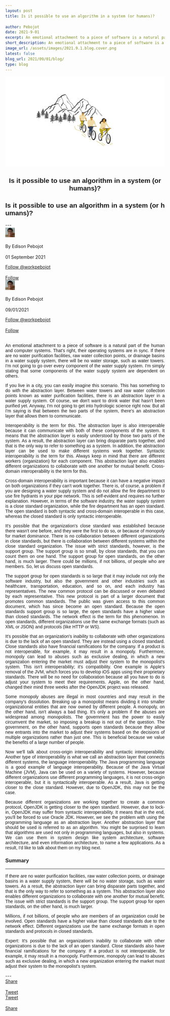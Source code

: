 ```yaml
---
layout: post
title: Is it possible to use an algorithm in a system (or humans)?

author: Pebojot
date: 2021-9-01
excerpt: An emotional attachment to a piece of software is a natural part of the human and computer systems. That's right, their operating systems are in sync. If there are no water purification facilities, raw water collection points, or drainage basins in a water supply system, there will be no water storage, such as water towers.
short_description: An emotional attachment to a piece of software is a natural part of the human and computer systems. That's right, their operating systems are in sync.
image_url: /assets/images/2021.9.1.blog.cover.png
latest: false
blog_url: 2021/09/01/blog/
type: blog
---
```

<img src="/assets/images/2021.9.1.blog.cover.png" class="rounded img-fluid">

<div class="desktop__size " style="text-align: center;font-family:sans-serif;word-spacing: 0px;">
    <h2>Is it possible to use an algorithm in a system (or humans)?</h2>
</div>
<div class="mobile__size " style="text-align: justify;word-break: break-all;font-family:sans-serif;word-spacing: 0px;">
    <h2>Is it possible to use an algorithm in a system (or humans)?</h2>
</div>
---

  <div class="desktop__size ">
    <div class="d-flex align-items-center">
      <div class="align-self-center">
        <small class="text-muted">
          <img src="/assets/images/2x2.webp" width="30" height="30" class="img-fluid rounded-circle"
            alt="Edison Pebojot">
        </small>
      </div>
      &nbsp;
      <div class="align-self-center">
        By Edison Pebojot
      </div>
      &nbsp;
      <div class="align-self-center">
        01 September 2021
      </div>
    </div>
    <p></p>
    <div class="d-flex align-items-center">
      <div class="align-self-center">
        <a href="https://twitter.com/workpebojot?ref_src=twsrc%5Etfw" class="twitter-follow-button" data-size="large"
          data-show-screen-name="false" data-show-count="false">Follow @workpebojot</a>
        <script async src="https://platform.twitter.com/widgets.js" charset="utf-8"></script>
      </div>
      &nbsp;
      <div class="align-self-center">
        <a class="github-button" href="https://github.com/workpebojot"
          data-color-scheme="no-preference: light; light: light; dark: light;" data-size="large"
          aria-label="Follow @workpebojot on GitHub">Follow</a>
      </div>
    </div>
  </div>


<div class="mobile__size">
    <div class="d-flex align-items-center">
        <div class="align-self-center">
            <small class="text-muted">
                <img src="/assets/images/2x2.webp" width="30" height="30" class="img-fluid rounded-circle"  alt="Edison Pebojot">
            </small>
        </div>
        &nbsp;
        <div class="align-self-center">
            By Edison Pebojot
        </div>
        &nbsp;
        <div class="align-self-center flex-grow-1">
            09/01/2021
        </div>
    </div>
    <p></p>
    <div class="d-flex align-items-center justify-content-start">
        <div class="align-self-center">
            <a href="https://twitter.com/workpebojot?ref_src=twsrc%5Etfw" class="twitter-follow-button align-self-center" data-show-screen-name="false" data-show-count="false">Follow @workpebojot</a><script async src="https://platform.twitter.com/widgets.js" charset="utf-8"></script>
        </div>
        &nbsp;
        <div class="align-self-center">
            <a class="github-button align-self-center" href="https://github.com/workpebojot" aria-label="Follow @workpebojot on GitHub">Follow</a>
        </div>
    </div>
</div>
<br />
<div style="text-align: justify;word-break: keep-all;font-family:sans-serif;">
    <p>
        An emotional attachment to a piece of software is a natural part of the human and computer systems. That's right, their operating systems are in sync. If there are no water purification facilities, raw water collection points, or drainage basins in a water supply system, there will be no water storage, such as water towers. I'm not going to go over every component of the water supply system. I'm simply stating that some components of the water supply system are dependent on others.
    </p>
    <p>
        If you live in a city, you can easily imagine this scenario. This has something to do with the abstraction layer. Between water towers and raw water collection points known as water purification facilities, there is an abstraction layer in a water supply system. Of course, we don't want to drink water that hasn't been purified yet. Anyway, I'm not going to get into hydrologic science right now. But all I'm saying is that between the two parts of the system, there's an abstraction layer that allows them to communicate.
    </p>
    <p>
        Interoperability is the term for this. The abstraction layer is also interoperable because it can communicate with both of these components of the system. It means that the abstraction layer is easily understood by those two parts of the system. As a result, the abstraction layer can bring disparate parts together, and that is the only way to refer to something as a system. In addition, the abstraction layer can be used to make different systems work together. Syntactic interoperability is the term for this. Always keep in mind that there are different workers (organization) for each component. This abstraction layer also enables different organizations to collaborate with one another for mutual benefit. Cross-domain interoperability is the term for this.
    </p>
    <p>
        Cross-domain interoperability is important because it can have a negative impact on both organizations if they can't work together. There is, of course, a problem if you are designing a water supply system and do not allow the fire department to use fire hydrants in your pipe network. This is self-evident and requires no further explanation. However, in terms of the software industry, the water supply system is a close standard organization, while the fire department has an open standard. The open standard is both syntactic and cross-domain interoperable in this case, whereas the closed standard is only syntactic interoperable.
    </p>
    <p>
        It's possible that the organization's close standard was established because there wasn't one before, and they were the first to do so, or because of monopoly for market dominance. There is no collaboration between different organizations in close standards, but there is collaboration between different systems within the close standard organization. The issue with strict standards, however, is the support group. The support group is so small, by close standards, that you can count them on one hand. The support group for open standards, on the other hand, is much larger. There could be millions, if not billions, of people who are members. So, let us discuss open standards.
    </p>
    <p>
        The support group for open standards is so large that it may include not only the software industry, but also the government and other industries such as healthcare, transportation, education, and so on, and each industry has representatives. The new common protocol can be discussed or even debated by each representative. This new protocol is part of a larger document that promotes common standards. The public was given access to this common document, which has since become an open standard. Because the open standards support group is so large, the open standards have a higher value than closed standards. The network effect is the term for this phenomenon. In open standards, different organizations use the same exchange formats (such as XML or JSON) and protocols (like HTTP or WS).
    </p>
    <p>
        It's possible that an organization's inability to collaborate with other organizations is due to the lack of an open standard. They are instead using a closed standard. Close standards also have financial ramifications for the company. If a product is not interoperable, for example, it may result in a monopoly. Furthermore, monopoly can lead to abuses such as exclusive dealing, in which a new organization entering the market must adjust their system to the monopolist's system. This isn't interoperability; it's compatibility. One example is Apple's removal of the JVM, which forces you to develop iOS apps using their proprietary standards. There will be no need for collaboration because all you have to do is adjust your system to meet their requirements. Apple, on the other hand, changed their mind three weeks after the OpenJDK project was released.
    </p>
    <p>
        Some monopoly abuses are illegal in most countries and may result in the company's dissolution. Breaking up a monopolist means dividing it into smaller organizational entities that are now owned by different people. A monopoly, on the other hand, isn't always a bad thing. It's only a problem if the abuses are widespread among monopolists. The government has the power to easily circumvent the market, so imposing a breakup is not out of the question. The government, on the other hand, supports open standards because they allow new entrants into the market to adjust their systems based on the decisions of multiple organizations rather than just one. This is beneficial because we value the benefits of a large number of people.
    </p>
    <p>
        Now we'll talk about cross-origin interoperability and syntactic interoperability. Another type of interoperability is what we call an abstraction layer that connects different systems, the language interoperability. The Java programming language is a good example of language interoperability. Because of the Java Virtual Machine (JVM), Java can be used on a variety of systems. However, because different organizations use different programming languages, it is not cross-origin interoperable, but it is syntactically interoperable. As a result, Java is getting closer to the close standard. However, due to OpenJDK, this may not be the case.
    </p>
    <p>
        Because different organizations are working together to create a common protocol, OpenJDK is getting closer to the open standard. However, due to lock-in, OpenJDK may suffer from syntactic interoperability. It means that in the end, you'll be forced to use Oracle JDK. However, we see the problem with using the programming language as an abstraction layer. Another abstraction layer that should be used is referred to as an algorithm. You might be surprised to learn that algorithms are used not only in programming languages, but also in systems. We can use them in system design like system architecture, software architecture, and even information architecture, to name a few applications. As a result, I'd like to talk about them on my blog next.
    </p>
    <h3>Summary</h3>
    <hr />
    <p>
        If there are no water purification facilities, raw water collection points, or drainage basins in a water supply system, there will be no water storage, such as water towers. As a result, the abstraction layer can bring disparate parts together, and that is the only way to refer to something as a system. This abstraction layer also enables different organizations to collaborate with one another for mutual benefit. The issue with strict standards is the support group. The support group for open standards, on the other hand, is much larger.
    </p>
    <p>
        Millions, if not billions, of people who are members of an organization could be involved. Open standards have a higher value than closed standards due to the network effect. Different organizations use the same exchange formats in open standards and protocols in closed standards.
    </p>
    <p>
        Expert: It's possible that an organization's inability to collaborate with other organizations is due to the lack of an open standard. Close standards also have financial ramifications for the company. If a product is not interoperable, for example, it may result in a monopoly. Furthermore, monopoly can lead to abuses such as exclusive dealing, in which a new organization entering the market must adjust their system to the monopolist's system.
    </p>
</div>
---
<div class="desktop__size ">
  <div class="d-flex align-items-center">
    <div class="align-self-center">
      <div class="fb-share-button align-self-center" style="vertical-align: super;top:-2px" data-href="https://www.pebojot.com/2021/09/01/blog/" data-layout="button" data-size="large"><a target="_blank" href="https://www.facebook.com/sharer/sharer.php?u=https%3A%2F%2Fdevelopers.facebook.com%2Fdocs%2Fplugins%2F&amp;src=sdkpreparse" class="fb-xfbml-parse-ignore">Share</a></div>
    </div>
    &nbsp;
    <div class="align-self-center">
      <a href="https://twitter.com/share?ref_src=twsrc%5Etfw" class="twitter-share-button" data-size="large"
        data-show-screen-name="false" data-show-count="false" data-via="workpebojot">Tweet</a>
      <script async src="https://platform.twitter.com/widgets.js" charset="utf-8"></script>
    </div>
  </div>
</div>

<div class="mobile__size">
    <div class="d-flex align-items-center justify-content-start">
        <div class="align-self-center">
            <a href="https://twitter.com/share?ref_src=twsrc%5Etfw" class="twitter-share-button align-self-center" data-show-screen-name="false" data-show-count="false" data-via="workpebojot">Tweet</a><script async src="https://platform.twitter.com/widgets.js" charset="utf-8"></script>
        </div>
        &nbsp;
        <div class="align-self-center">
            <div class="fb-share-button align-self-center" style="vertical-align: super;top:-2px" data-href="https://www.pebojot.com/2021/09/01/blog/" data-layout="button" data-size="small"><a target="_blank" href="https://www.facebook.com/sharer/sharer.php?u=https%3A%2F%2Fdevelopers.facebook.com%2Fdocs%2Fplugins%2F&amp;src=sdkpreparse" class="fb-xfbml-parse-ignore">Share</a></div>
        </div>
    </div>
</div>
<br />
<br />
<br />
<br />
<br />